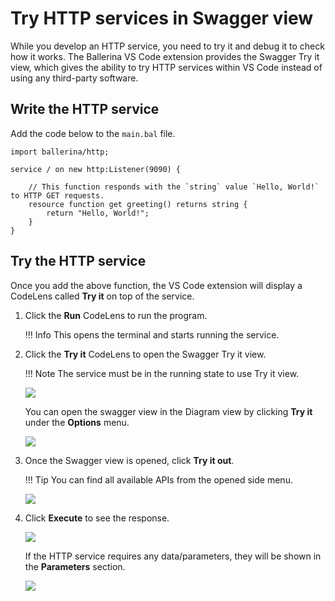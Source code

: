 # Try HTTP services in Swagger view

While you develop an HTTP service, you need to try it and debug it to check how it works. The Ballerina VS Code extension provides the Swagger Try it view, which gives the ability to try HTTP services within VS Code instead of using any third-party software.

## Write the HTTP service

Add the code below to the `main.bal` file.

```ballerina
import ballerina/http;

service / on new http:Listener(9090) {

    // This function responds with the `string` value `Hello, World!` to HTTP GET requests.
    resource function get greeting() returns string {
        return "Hello, World!";
    }
}    
```

## Try the HTTP service

Once you add the above function, the VS Code extension will display a CodeLens called **Try it** on top of the service.

1. Click the **Run** CodeLens to run the program. 
    
    !!! Info
        This opens the terminal and starts running the service.

2. Click the **Try it** CodeLens to open the Swagger Try it view.

    !!! Note
        The service must be in the running state to use Try it view.

    <img src="https://wso2.com/ballerina/vscode/docs/img/build-and-try/try-http-services/swagger-codelenses.png" class="cInlineImage-full"/>

    You can open the swagger view in the Diagram view by clicking **Try it** under the **Options** menu.
    
    <img src="https://wso2.com/ballerina/vscode/docs/img/build-and-try/try-http-services/tryit-button.png" class="cInlineImage-full"/>

3. Once the Swagger view is opened, click **Try it out**.

    !!! Tip 
        You can find all available APIs from the opened side menu.

    <img src="https://wso2.com/ballerina/vscode/docs/img/build-and-try/try-http-services/swagger-view-tryit-btn.png" class="cInlineImage-full"/>

4. Click **Execute** to see the response.

    <img src="https://wso2.com/ballerina/vscode/docs/img/build-and-try/try-http-services/swagger-view-response.png" class="cInlineImage-half"/>

    If the HTTP service requires any data/parameters, they will be shown in the **Parameters** section.
    
    <img src="https://wso2.com/ballerina/vscode/docs/img/build-and-try/try-http-services/swagger-view-parameters.png" class="cInlineImage-full"/>
